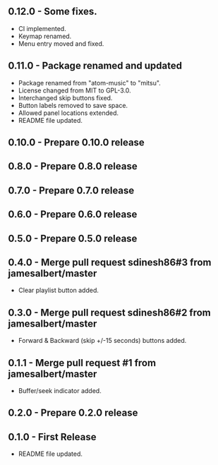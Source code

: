 ## 0.12.0 - Some fixes.
* CI implemented.
* Keymap renamed.
* Menu entry moved and fixed.

## 0.11.0 - Package renamed and updated
* Package renamed from "atom-music" to "mitsu".
* License changed from MIT to GPL-3.0.
* Interchanged skip buttons fixed.
* Button labels removed to save space.
* Allowed panel locations extended.
* README file updated.

## 0.10.0 - Prepare 0.10.0 release

## 0.8.0 - Prepare 0.8.0 release

## 0.7.0 - Prepare 0.7.0 release

## 0.6.0 - Prepare 0.6.0 release

## 0.5.0 - Prepare 0.5.0 release

## 0.4.0 - Merge pull request sdinesh86#3 from jamesalbert/master
* Clear playlist button added.

## 0.3.0 - Merge pull request sdinesh86#2 from jamesalbert/master
* Forward & Backward (skip +/-15 seconds) buttons added.

## 0.1.1 - Merge pull request #1 from jamesalbert/master
* Buffer/seek indicator added.

## 0.2.0 - Prepare 0.2.0 release

## 0.1.0 - First Release
* README file updated.
